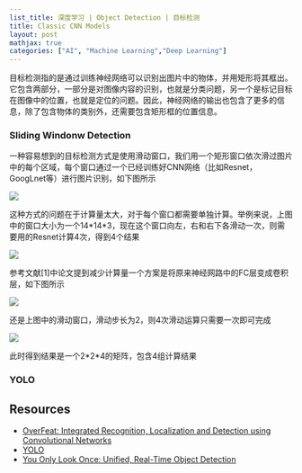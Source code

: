 ```yaml
---
list_title: 深度学习 | Object Detection | 目标检测
title: Classic CNN Models
layout: post
mathjax: true
categories: ["AI", "Machine Learning","Deep Learning"]
---
```


目标检测指的是通过训练神经网络可以识别出图片中的物体，并用矩形将其框出。它包含两部分，一部分是对图像内容的识别，也就是分类问题，另一个是标记目标在图像中的位置，也就是定位的问题。因此，神经网络的输出也包含了更多的信息，除了包含物体的类别外，还需要包含矩形框的位置信息。

### Sliding Windonw Detection

一种容易想到的目标检测方式是使用滑动窗口，我们用一个矩形窗口依次滑过图片中的每个区域，每个窗口通过一个已经训练好CNN网络（比如Resnet，GoogLnet等）进行图片识别，如下图所示

<img class="md-img-center" src="{{site.baseurl}}/assets/images/2018/04/dl-cnn-3-7.png">

这种方式的问题在于计算量太大，对于每个窗口都需要单独计算。举例来说，上图中的窗口大小为一个14\*14\*3，现在这个窗口向左，右和右下各滑动一次，则需要用的Resnet计算4次，得到4个结果

<img class="md-img-center" src="{{site.baseurl}}/assets/images/2018/04/dl-cnn-3-5.png">

参考文献[1]中论文提到减少计算量一个方案是将原来神经网路中的FC层变成卷积层，如下图所示

<img class="md-img-center" src="{{site.baseurl}}/assets/images/2018/04/dl-cnn-3-4.png">

还是上图中的滑动窗口，滑动步长为2，则4次滑动运算只需要一次即可完成

<img class="md-img-center" src="{{site.baseurl}}/assets/images/2018/04/dl-cnn-3-8.png">

此时得到结果是一个2\*2\*4的矩阵，包含4组计算结果






### YOLO


## Resources

- [OverFeat: Integrated Recognition, Localization and Detection using Convolutional Networks](https://arxiv.org/abs/1312.6229)
- [YOLO](https://pjreddie.com/darknet/yolo/)
- [You Only Look Once: Unified, Real-Time Object Detection](https://arxiv.org/abs/1506.02640)